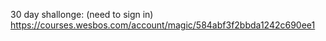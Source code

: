 30 day shallonge: (need to sign in)
https://courses.wesbos.com/account/magic/584abf3f2bbda1242c690ee1
